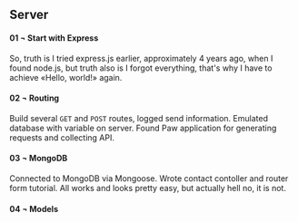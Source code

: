 ## Server

#### 01 ¬ Start with Express

So, truth is I tried express.js earlier, approximately 4 years ago, when I found node.js, but truth also is I forgot everything, that's why I have to achieve «Hello, world!» again.

#### 02 ¬ Routing

Build several `GET` and `POST` routes, logged send information. Emulated database with variable on server. Found Paw application for generating requests and collecting API.

#### 03 ¬ MongoDB

Connected to MongoDB via Mongoose. Wrote contact contoller and router form tutorial. All works and looks pretty easy, but actually hell no, it is not.

#### 04 ¬ Models
